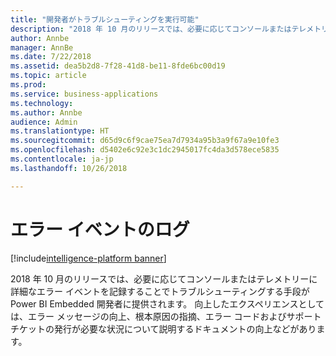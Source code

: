 ```yaml
---
title: "開発者がトラブルシューティングを実行可能"
description: "2018 年 10 月のリリースでは、必要に応じてコンソールまたはテレメトリーに詳細なエラー イベントを記録することでトラブルシューティングする手段が Power BI Embedded 開発者に提供されます。"
author: Annbe
manager: AnnBe
ms.date: 7/22/2018
ms.assetid: dea5b2d8-7f28-41d8-be11-8fde6bc00d19
ms.topic: article
ms.prod: 
ms.service: business-applications
ms.technology: 
ms.author: Annbe
audience: Admin
ms.translationtype: HT
ms.sourcegitcommit: d65d9c6f9cae75ea7d7934a95b3a9f67a9e10fe3
ms.openlocfilehash: d5402e6c92e3c1dc2945017fc4da3d578ece5835
ms.contentlocale: ja-jp
ms.lasthandoff: 10/26/2018

---
```

#  <a name="error-event-logging"></a>エラー イベントのログ

[!include[intelligence-platform banner](../../includes/intelligence-platform.md)]



2018 年 10 月のリリースでは、必要に応じてコンソールまたはテレメトリーに詳細なエラー イベントを記録することでトラブルシューティングする手段が Power BI Embedded 開発者に提供されます。 向上したエクスペリエンスとしては、エラー メッセージの向上、根本原因の指摘、エラー コードおよびサポート チケットの発行が必要な状況について説明するドキュメントの向上などがあります。

